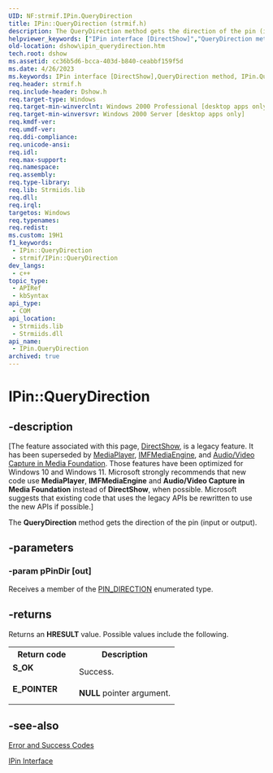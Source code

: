 ```yaml
---
UID: NF:strmif.IPin.QueryDirection
title: IPin::QueryDirection (strmif.h)
description: The QueryDirection method gets the direction of the pin (input or output).
helpviewer_keywords: ["IPin interface [DirectShow]","QueryDirection method","IPin.QueryDirection","IPin::QueryDirection","IPinQueryDirection","QueryDirection","QueryDirection method [DirectShow]","QueryDirection method [DirectShow]","IPin interface","dshow.ipin_querydirection","strmif/IPin::QueryDirection"]
old-location: dshow\ipin_querydirection.htm
tech.root: dshow
ms.assetid: cc36b5d6-bcca-403d-b840-ceabbf159f5d
ms.date: 4/26/2023
ms.keywords: IPin interface [DirectShow],QueryDirection method, IPin.QueryDirection, IPin::QueryDirection, IPinQueryDirection, QueryDirection, QueryDirection method [DirectShow], QueryDirection method [DirectShow],IPin interface, dshow.ipin_querydirection, strmif/IPin::QueryDirection
req.header: strmif.h
req.include-header: Dshow.h
req.target-type: Windows
req.target-min-winverclnt: Windows 2000 Professional [desktop apps only]
req.target-min-winversvr: Windows 2000 Server [desktop apps only]
req.kmdf-ver: 
req.umdf-ver: 
req.ddi-compliance: 
req.unicode-ansi: 
req.idl: 
req.max-support: 
req.namespace: 
req.assembly: 
req.type-library: 
req.lib: Strmiids.lib
req.dll: 
req.irql: 
targetos: Windows
req.typenames: 
req.redist: 
ms.custom: 19H1
f1_keywords:
 - IPin::QueryDirection
 - strmif/IPin::QueryDirection
dev_langs:
 - c++
topic_type:
 - APIRef
 - kbSyntax
api_type:
 - COM
api_location:
 - Strmiids.lib
 - Strmiids.dll
api_name:
 - IPin.QueryDirection
archived: true
---
```


# IPin::QueryDirection


## -description

\[The feature associated with this page, [DirectShow](/windows/win32/directshow/directshow), is a legacy feature. It has been superseded by [MediaPlayer](/uwp/api/Windows.Media.Playback.MediaPlayer), [IMFMediaEngine](/windows/win32/api/mfmediaengine/nn-mfmediaengine-imfmediaengine), and [Audio/Video Capture in Media Foundation](/windows/win32/medfound/audio-video-capture-in-media-foundation). Those features have been optimized for Windows 10 and Windows 11. Microsoft strongly recommends that new code use **MediaPlayer**, **IMFMediaEngine** and **Audio/Video Capture in Media Foundation** instead of **DirectShow**, when possible. Microsoft suggests that existing code that uses the legacy APIs be rewritten to use the new APIs if possible.\]

The <b>QueryDirection</b> method gets the direction of the pin (input or output).

## -parameters

### -param pPinDir [out]

Receives a member of the [PIN_DIRECTION](/windows/desktop/api/strmif/ne-strmif-pin_direction) enumerated type.

## -returns

Returns an <b>HRESULT</b> value. Possible values include the following.

<table>
<tr>
<th>Return code</th>
<th>Description</th>
</tr>
<tr>
<td width="40%">
<dl>
<dt><b>S_OK</b></dt>
</dl>
</td>
<td width="60%">
Success.

</td>
</tr>
<tr>
<td width="40%">
<dl>
<dt><b>E_POINTER</b></dt>
</dl>
</td>
<td width="60%">
<b>NULL</b> pointer argument.

</td>
</tr>
</table>

## -see-also

<a href="/windows/desktop/DirectShow/error-and-success-codes">Error and Success Codes</a>



<a href="/windows/desktop/api/strmif/nn-strmif-ipin">IPin Interface</a>